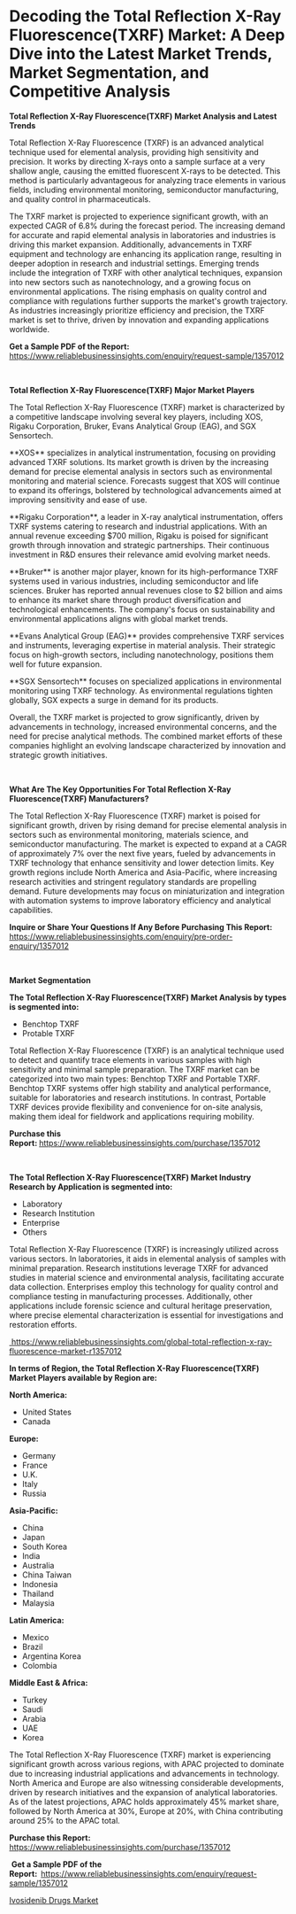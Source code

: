 <p><h1>Decoding the Total Reflection X-Ray Fluorescence(TXRF) Market: A Deep Dive into the Latest Market Trends, Market Segmentation, and Competitive Analysis</h1></p><p><strong>Total Reflection X-Ray Fluorescence(TXRF) Market Analysis and Latest Trends</strong></p>
<p><p>Total Reflection X-Ray Fluorescence (TXRF) is an advanced analytical technique used for elemental analysis, providing high sensitivity and precision. It works by directing X-rays onto a sample surface at a very shallow angle, causing the emitted fluorescent X-rays to be detected. This method is particularly advantageous for analyzing trace elements in various fields, including environmental monitoring, semiconductor manufacturing, and quality control in pharmaceuticals.</p><p>The TXRF market is projected to experience significant growth, with an expected CAGR of 6.8% during the forecast period. The increasing demand for accurate and rapid elemental analysis in laboratories and industries is driving this market expansion. Additionally, advancements in TXRF equipment and technology are enhancing its application range, resulting in deeper adoption in research and industrial settings. Emerging trends include the integration of TXRF with other analytical techniques, expansion into new sectors such as nanotechnology, and a growing focus on environmental applications. The rising emphasis on quality control and compliance with regulations further supports the market's growth trajectory. As industries increasingly prioritize efficiency and precision, the TXRF market is set to thrive, driven by innovation and expanding applications worldwide.</p></p>
<p><strong>Get a Sample PDF of the Report:&nbsp;</strong> <a href="https://www.reliablebusinessinsights.com/enquiry/request-sample/1357012?utm_campaign=3362&utm_medium=2&utm_source=Github&utm_content=ia&utm_term=22032025&utm_id=total-reflection-x-ray-fluorescencetxrf">https://www.reliablebusinessinsights.com/enquiry/request-sample/1357012</a></p>
<p>&nbsp;</p>
<p><strong>Total Reflection X-Ray Fluorescence(TXRF) Major Market Players</strong></p>
<p><p>The Total Reflection X-Ray Fluorescence (TXRF) market is characterized by a competitive landscape involving several key players, including XOS, Rigaku Corporation, Bruker, Evans Analytical Group (EAG), and SGX Sensortech.</p><p>**XOS** specializes in analytical instrumentation, focusing on providing advanced TXRF solutions. Its market growth is driven by the increasing demand for precise elemental analysis in sectors such as environmental monitoring and material science. Forecasts suggest that XOS will continue to expand its offerings, bolstered by technological advancements aimed at improving sensitivity and ease of use.</p><p>**Rigaku Corporation**, a leader in X-ray analytical instrumentation, offers TXRF systems catering to research and industrial applications. With an annual revenue exceeding $700 million, Rigaku is poised for significant growth through innovation and strategic partnerships. Their continuous investment in R&D ensures their relevance amid evolving market needs.</p><p>**Bruker** is another major player, known for its high-performance TXRF systems used in various industries, including semiconductor and life sciences. Bruker has reported annual revenues close to $2 billion and aims to enhance its market share through product diversification and technological enhancements. The company's focus on sustainability and environmental applications aligns with global market trends.</p><p>**Evans Analytical Group (EAG)** provides comprehensive TXRF services and instruments, leveraging expertise in material analysis. Their strategic focus on high-growth sectors, including nanotechnology, positions them well for future expansion.</p><p>**SGX Sensortech** focuses on specialized applications in environmental monitoring using TXRF technology. As environmental regulations tighten globally, SGX expects a surge in demand for its products.</p><p>Overall, the TXRF market is projected to grow significantly, driven by advancements in technology, increased environmental concerns, and the need for precise analytical methods. The combined market efforts of these companies highlight an evolving landscape characterized by innovation and strategic growth initiatives.</p></p>
<p>&nbsp;</p>
<p><strong>What Are The Key Opportunities For Total Reflection X-Ray Fluorescence(TXRF) Manufacturers?</strong></p>
<p><p>The Total Reflection X-Ray Fluorescence (TXRF) market is poised for significant growth, driven by rising demand for precise elemental analysis in sectors such as environmental monitoring, materials science, and semiconductor manufacturing. The market is expected to expand at a CAGR of approximately 7% over the next five years, fueled by advancements in TXRF technology that enhance sensitivity and lower detection limits. Key growth regions include North America and Asia-Pacific, where increasing research activities and stringent regulatory standards are propelling demand. Future developments may focus on miniaturization and integration with automation systems to improve laboratory efficiency and analytical capabilities.</p></p>
<p><strong>Inquire or Share Your Questions If Any Before Purchasing This Report:</strong> <a href="https://www.reliablebusinessinsights.com/enquiry/pre-order-enquiry/1357012?utm_campaign=3362&utm_medium=2&utm_source=Github&utm_content=ia&utm_term=22032025&utm_id=total-reflection-x-ray-fluorescencetxrf">https://www.reliablebusinessinsights.com/enquiry/pre-order-enquiry/1357012</a></p>
<p>&nbsp;</p>
<p><strong>Market Segmentation</strong></p>
<p><strong>The Total Reflection X-Ray Fluorescence(TXRF) Market Analysis by types is segmented into:</strong></p>
<p><ul><li>Benchtop TXRF</li><li>Protable TXRF</li></ul></p>
<p><p>Total Reflection X-Ray Fluorescence (TXRF) is an analytical technique used to detect and quantify trace elements in various samples with high sensitivity and minimal sample preparation. The TXRF market can be categorized into two main types: Benchtop TXRF and Portable TXRF. Benchtop TXRF systems offer high stability and analytical performance, suitable for laboratories and research institutions. In contrast, Portable TXRF devices provide flexibility and convenience for on-site analysis, making them ideal for fieldwork and applications requiring mobility.</p></p>
<p><strong>Purchase this Report:&nbsp;</strong><a href="https://www.reliablebusinessinsights.com/purchase/1357012?utm_campaign=3362&utm_medium=2&utm_source=Github&utm_content=ia&utm_term=22032025&utm_id=total-reflection-x-ray-fluorescencetxrf">https://www.reliablebusinessinsights.com/purchase/1357012</a></p>
<p>&nbsp;</p>
<p><strong>The Total Reflection X-Ray Fluorescence(TXRF) Market Industry Research by Application is segmented into:</strong></p>
<p><ul><li>Laboratory</li><li>Research Institution</li><li>Enterprise</li><li>Others</li></ul></p>
<p><p>Total Reflection X-Ray Fluorescence (TXRF) is increasingly utilized across various sectors. In laboratories, it aids in elemental analysis of samples with minimal preparation. Research institutions leverage TXRF for advanced studies in material science and environmental analysis, facilitating accurate data collection. Enterprises employ this technology for quality control and compliance testing in manufacturing processes. Additionally, other applications include forensic science and cultural heritage preservation, where precise elemental characterization is essential for investigations and restoration efforts.</p></p>
<p><a href="https://www.reliablebusinessinsights.com/global-total-reflection-x-ray-fluorescence-market-r1357012?utm_campaign=3362&utm_medium=2&utm_source=Github&utm_content=ia&utm_term=22032025&utm_id=total-reflection-x-ray-fluorescencetxrf">&nbsp;https://www.reliablebusinessinsights.com/global-total-reflection-x-ray-fluorescence-market-r1357012</a></p>
<p><strong>In terms of Region, the Total Reflection X-Ray Fluorescence(TXRF) Market Players available by Region are:</strong></p>
<p>
    <p> <strong> North America: </strong>
        <ul>
            <li>United States</li>
            <li>Canada</li>
        </ul>
        </p> 
    <p> <strong> Europe: </strong>
        <ul>
            <li>Germany</li>
            <li>France</li>
            <li>U.K.</li>
            <li>Italy</li>
            <li>Russia</li>
        </ul>
        </p> 
    <p> <strong> Asia-Pacific: </strong>
        <ul>
            <li>China</li>
            <li>Japan</li>
            <li>South Korea</li>
            <li>India</li>
            <li>Australia</li>
            <li>China Taiwan</li>
            <li>Indonesia</li>
            <li>Thailand</li>
            <li>Malaysia</li>
        </ul>
        </p> 
    <p> <strong> Latin America: </strong>
        <ul>
            <li>Mexico</li>
            <li>Brazil</li>
            <li>Argentina Korea</li>
            <li>Colombia</li>
        </ul>
        </p> 
    <p> <strong> Middle East & Africa: </strong>
        <ul>
            <li>Turkey</li>
            <li>Saudi</li>
            <li>Arabia</li>
            <li>UAE</li>
            <li>Korea</li>
        </ul>
    </p>
    </p>
<p><p>The Total Reflection X-Ray Fluorescence (TXRF) market is experiencing significant growth across various regions, with APAC projected to dominate due to increasing industrial applications and advancements in technology. North America and Europe are also witnessing considerable developments, driven by research initiatives and the expansion of analytical laboratories. As of the latest projections, APAC holds approximately 45% market share, followed by North America at 30%, Europe at 20%, with China contributing around 25% to the APAC total.</p></p>
<p><strong>Purchase this Report: </strong><a href="https://www.reliablebusinessinsights.com/purchase/1357012?utm_campaign=3362&utm_medium=2&utm_source=Github&utm_content=ia&utm_term=22032025&utm_id=total-reflection-x-ray-fluorescencetxrf">https://www.reliablebusinessinsights.com/purchase/1357012</a></p>
<p>&nbsp;<strong>Get a Sample PDF of the Report:&nbsp;&nbsp;</strong><a href="https://www.reliablebusinessinsights.com/enquiry/request-sample/1357012?utm_campaign=3362&utm_medium=2&utm_source=Github&utm_content=ia&utm_term=22032025&utm_id=total-reflection-x-ray-fluorescencetxrf">https://www.reliablebusinessinsights.com/enquiry/request-sample/1357012</a></p>
<p><strong></strong></p>
<p><p><a href="https://github.com/iquiseeboli/Market-Research-Report-List-1/blob/main/ivosidenib-drugs-market.md?utm_campaign=3362&utm_medium=2&utm_source=Github&utm_content=ia&utm_term=22032025&utm_id=total-reflection-x-ray-fluorescencetxrf">Ivosidenib Drugs Market</a></p></p>